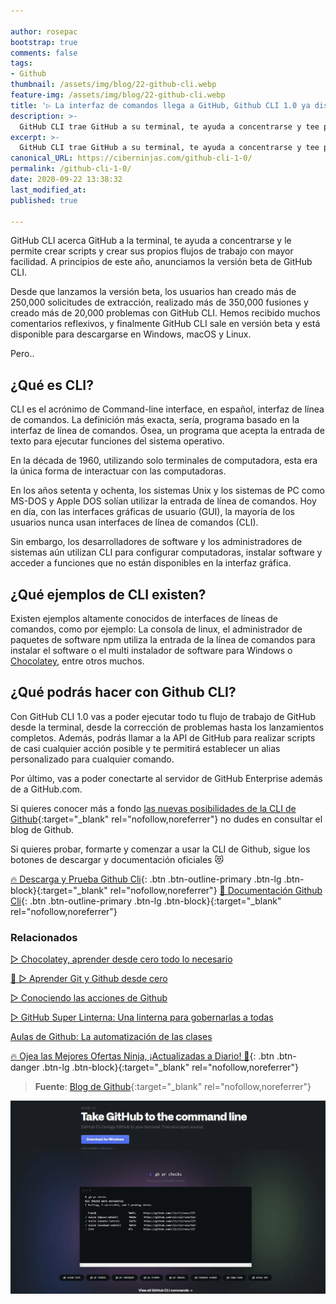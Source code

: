 ```yaml
---

author: rosepac
bootstrap: true
comments: false
tags:
- Github
thumbnail: /assets/img/blog/22-github-cli.webp
feature-img: /assets/img/blog/22-github-cli.webp
title: '▷ La interfaz de comandos llega a GitHub, Github CLI 1.0 ya disponible'
description: >-
  GitHub CLI trae GitHub a su terminal, te ayuda a concentrarse y tee permite crear scripts y crear tus propios flujos de trabajo con mayor facilidad.
excerpt: >-
  GitHub CLI trae GitHub a su terminal, te ayuda a concentrarse y tee permite crear scripts y crear tus propios flujos de trabajo con mayor facilidad.
canonical_URL: https://ciberninjas.com/github-cli-1-0/
permalink: /github-cli-1-0/
date: 2020-09-22 13:38:32
last_modified_at: 
published: true

---
```


GitHub CLI acerca GitHub a la terminal, te ayuda a concentrarse y le permite crear scripts y crear sus propios flujos de trabajo con mayor facilidad. A principios de este año, anunciamos la versión beta de GitHub CLI.

Desde que lanzamos la versión beta, los usuarios han creado más de 250,000 solicitudes de extracción, realizado más de 350,000 fusiones y creado más de 20,000 problemas con GitHub CLI. Hemos recibido muchos comentarios reflexivos, y finalmente GitHub CLI sale en versión beta y está disponible para descargarse en Windows, macOS y Linux.

Pero..

## **¿Qué es CLI?**

CLI es el acrónimo de Command-line interface, en español, interfaz de línea de comandos. La definición más exacta, sería, programa basado en la interfaz de línea de comandos. Ósea, un programa que acepta la entrada de texto para ejecutar funciones del sistema operativo.

En la década de 1960, utilizando solo terminales de computadora, esta era la única forma de interactuar con las computadoras.

En los años setenta y ochenta, los sistemas Unix y los sistemas de PC como MS-DOS y Apple DOS solían utilizar la entrada de línea de comandos. Hoy en día, con las interfaces gráficas de usuario (GUI), la mayoría de los usuarios nunca usan interfaces de línea de comandos (CLI).

Sin embargo, los desarrolladores de software y los administradores de sistemas aún utilizan CLI para configurar computadoras, instalar software y acceder a funciones que no están disponibles en la interfaz gráfica.

## **¿Qué ejemplos de CLI existen?**

Existen ejemplos altamente conocidos de interfaces de líneas de comandos, como por ejemplo: La consola de linux, el administrador de paquetes de software npm utiliza la entrada de la línea de comandos para instalar el software o el multi instalador de software para Windows o [Chocolatey](https://ciberninjas.com/chocolatey/), entre otros muchos.

## **¿Qué podrás hacer con Github CLI?**

Con GitHub CLI 1.0 vas a poder ejecutar todo tu flujo de trabajo de GitHub desde la terminal, desde la corrección de problemas hasta los lanzamientos completos. Además, podrás llamar a la API de GitHub para realizar scripts de casi cualquier acción posible y te permitirá establecer un alias personalizado para cualquier comando.

Por último, vas a poder conectarte al servidor de GitHub Enterprise además de a GitHub.com.

Si quieres conocer más a fondo [las nuevas posibilidades de la CLI de Github](https://github.blog/2020-09-17-github-cli-1-0-is-now-available/){:target="_blank" rel="nofollow,noreferrer"} no dudes en consultar el blog de Github.

Si quieres probar, formarte y comenzar a usar la CLI de Github, sigue los botones de descargar y documentación oficiales 😻

[🔥 Descarga y Prueba Github Cli](https://cli.github.com/ "Prueba y descargar Github Cli"){: .btn .btn-outline-primary .btn-lg .btn-block}{:target="_blank" rel="nofollow,noreferrer"}
[📘 Documentación Github Cli](https://cli.github.com/manual/ "Documentación oficial de Github ClI"){: .btn .btn-outline-primary .btn-lg .btn-block}{:target="_blank" rel="nofollow,noreferrer"}


### **Relacionados** <!-- omit in toc -->

[▷ Chocolatey, aprender desde cero todo lo necesario](https://ciberninjas.com/chocolatey/)

[🥇 ▷ Aprender Git y Github desde cero](https://ciberninjas.com/github-git-recursos/)

[▷ Conociendo las acciones de Github](https://ciberninjas.com/acciones-github/)

[▷ GitHub Super Linterna: Una linterna para gobernarlas a todas](https://ciberninjas.com/github-super-linter/)

[Aulas de Github: La automatización de las clases](https://ciberninjas.com/github-classroom/)

[🔥 Ojea las Mejores Ofertas Ninja, ¡Actualizadas a Diario! 🎁](https://www.amazon.es/shop/cibercursos){: .btn .btn-danger .btn-lg .btn-block}{:target="_blank" rel="nofollow,noreferrer"}

> **Fuente**: [Blog de Github](https://github.blog/2020-09-17-github-cli-1-0-is-now-available/ "blog de Github"){:target="_blank" rel="nofollow,noreferrer"}

![La interfaz de comandos llega a GitHub, Github CLI 1.0 ya disponible](/assets/img/blog/22-github-cli.webp "La interfaz de comandos llega a GitHub, Github CLI 1.0 ya disponible")